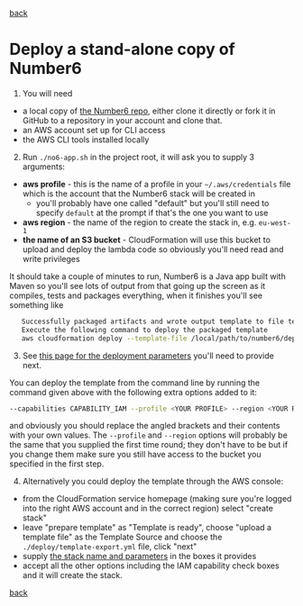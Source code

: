 [back](./how_do_i_get_it.md)

# Deploy a stand-alone copy of Number6

1. You will need 

- a local copy of [the Number6 repo](https://github.com/Number6App/Number6), either clone it directly or fork it in GitHub to a repository in your account and clone that.
- an AWS account set up for CLI access
- the AWS CLI tools installed locally

2. Run `./no6-app.sh` in the project root, it will ask you to supply 3 arguments:

- **aws profile** - this is the name of a profile in your `~/.aws/credentials` file which is the account that the Number6 stack will be created in
  - you'll probably have one called "default" but you'll still need to specify `default` at the prompt if that's the one you want to use
- **aws region** - the name of the region to create the stack in, e.g. `eu-west-1`
- **the name of an S3 bucket** - CloudFormation will use this bucket to upload and deploy the lambda code so obviously you'll need read and write privileges 

It should take a couple of minutes to run, Number6 is a Java app built with Maven so you'll see lots of output from that going up the screen as it compiles, tests and packages everything, when it finishes you'll see something like

```bash
   Successfully packaged artifacts and wrote output template to file template-export.yml.
   Execute the following command to deploy the packaged template
   aws cloudformation deploy --template-file /local/path/to/number6/deploy/template-export.yml --stack-name <YOUR STACK NAME>
```

3. See [this page for the deployment parameters](./number6_deployment_params.md) you'll need to provide next.

You can deploy the template from the command line by running the command given above with the following extra options added to it:

```bash
--capabilities CAPABILITY_IAM --profile <YOUR PROFILE> --region <YOUR REGION> --parameter-overrides SlackChannel=<YOUR SLACK CHANNEL ID> BlacklistedChannels=<YOUR BLACKLIST CSV> SlackTokenSecretName=<YOUR SECRET NAME> EnvType=<YOUR ENV TYPE>
```

and obviously you should replace the angled brackets and their contents with your own values. The `--profile` and `--region` options will probably be the same that you supplied the first time round; they don't have to be but if you change them make sure you still have access to the bucket you specified in the first step.

4. Alternatively you could deploy the template through the AWS console: 

- from the CloudFormation service homepage (making sure you're logged into the right AWS account and in the correct region) select "create stack"
- leave "prepare template" as "Template is ready", choose "upload a template file" as the Template Source and choose the `./deploy/template-export.yml` file, click "next"
- supply [the stack name and parameters](./number6_deployment_params.md) in the boxes it provides
- accept all the other options including the IAM capability check boxes and it will create the stack.

[back](./how_do_i_get_it.md)